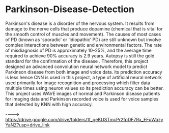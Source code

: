 # Parkinson-Disease-Detection
Parkinson's disease is a disorder of the nervous system. 
It results from damage to the nerve cells that produce dopamine (chemical that is vital for the smooth control of muscles and movement).
The causes of most cases of PD (known as ‘sporadic’ or ‘idiopathic’ PD) are still unknown but involve complex interactions between genetic and environmental factors.
The rate of misdiagnosis of PD is approximately 10–25%, and the average time required to achieve 90% accuracy is 2.9 years. 
Autopsy is still the gold standard for the confirmation of the disease . 
Therefore, this project designed an advanced convolution neural network model to predict Parkinson disease from both image and voice data. 
its prediction accuracy is less hence CNN is used in this project, 
a type of artificial neural network used primarily for image recognition and processing which filter data multiple times using neuron values so its prediction accuracy can be better. 
This project uses WAVE images of normal and Parkinson disease patients for imaging data and  Parkinson recorded voice is used for voice samples that detected by KNN with high accuracy.

----> https://drive.google.com/drive/folders/1f_geKUSTmcPr2fpDF7Rx_EFuWqzyYaNZ?usp=drive_link
